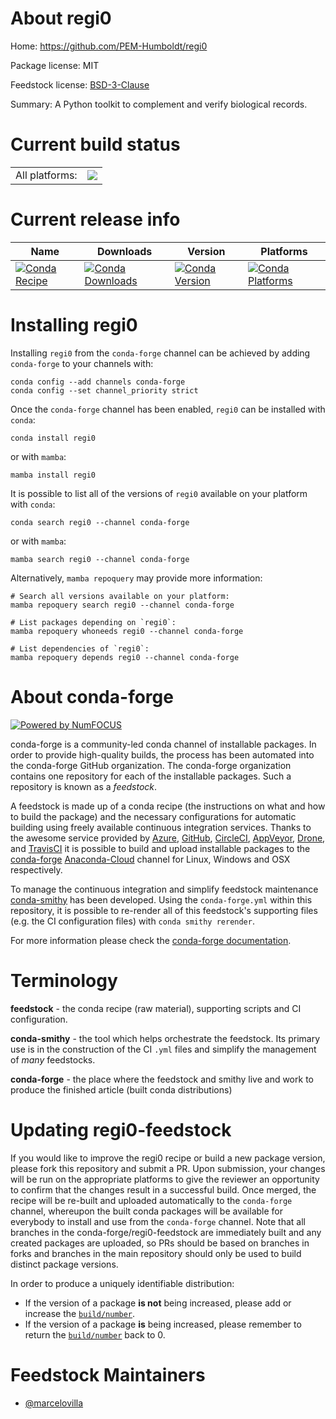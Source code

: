 About regi0
===========

Home: https://github.com/PEM-Humboldt/regi0

Package license: MIT

Feedstock license: [BSD-3-Clause](https://github.com/conda-forge/regi0-feedstock/blob/master/LICENSE.txt)

Summary: A Python toolkit to complement and verify biological records.

Current build status
====================


<table><tr><td>All platforms:</td>
    <td>
      <a href="https://dev.azure.com/conda-forge/feedstock-builds/_build/latest?definitionId=14333&branchName=master">
        <img src="https://dev.azure.com/conda-forge/feedstock-builds/_apis/build/status/regi0-feedstock?branchName=master">
      </a>
    </td>
  </tr>
</table>

Current release info
====================

| Name | Downloads | Version | Platforms |
| --- | --- | --- | --- |
| [![Conda Recipe](https://img.shields.io/badge/recipe-regi0-green.svg)](https://anaconda.org/conda-forge/regi0) | [![Conda Downloads](https://img.shields.io/conda/dn/conda-forge/regi0.svg)](https://anaconda.org/conda-forge/regi0) | [![Conda Version](https://img.shields.io/conda/vn/conda-forge/regi0.svg)](https://anaconda.org/conda-forge/regi0) | [![Conda Platforms](https://img.shields.io/conda/pn/conda-forge/regi0.svg)](https://anaconda.org/conda-forge/regi0) |

Installing regi0
================

Installing `regi0` from the `conda-forge` channel can be achieved by adding `conda-forge` to your channels with:

```
conda config --add channels conda-forge
conda config --set channel_priority strict
```

Once the `conda-forge` channel has been enabled, `regi0` can be installed with `conda`:

```
conda install regi0
```

or with `mamba`:

```
mamba install regi0
```

It is possible to list all of the versions of `regi0` available on your platform with `conda`:

```
conda search regi0 --channel conda-forge
```

or with `mamba`:

```
mamba search regi0 --channel conda-forge
```

Alternatively, `mamba repoquery` may provide more information:

```
# Search all versions available on your platform:
mamba repoquery search regi0 --channel conda-forge

# List packages depending on `regi0`:
mamba repoquery whoneeds regi0 --channel conda-forge

# List dependencies of `regi0`:
mamba repoquery depends regi0 --channel conda-forge
```


About conda-forge
=================

[![Powered by
NumFOCUS](https://img.shields.io/badge/powered%20by-NumFOCUS-orange.svg?style=flat&colorA=E1523D&colorB=007D8A)](https://numfocus.org)

conda-forge is a community-led conda channel of installable packages.
In order to provide high-quality builds, the process has been automated into the
conda-forge GitHub organization. The conda-forge organization contains one repository
for each of the installable packages. Such a repository is known as a *feedstock*.

A feedstock is made up of a conda recipe (the instructions on what and how to build
the package) and the necessary configurations for automatic building using freely
available continuous integration services. Thanks to the awesome service provided by
[Azure](https://azure.microsoft.com/en-us/services/devops/), [GitHub](https://github.com/),
[CircleCI](https://circleci.com/), [AppVeyor](https://www.appveyor.com/),
[Drone](https://cloud.drone.io/welcome), and [TravisCI](https://travis-ci.com/)
it is possible to build and upload installable packages to the
[conda-forge](https://anaconda.org/conda-forge) [Anaconda-Cloud](https://anaconda.org/)
channel for Linux, Windows and OSX respectively.

To manage the continuous integration and simplify feedstock maintenance
[conda-smithy](https://github.com/conda-forge/conda-smithy) has been developed.
Using the ``conda-forge.yml`` within this repository, it is possible to re-render all of
this feedstock's supporting files (e.g. the CI configuration files) with ``conda smithy rerender``.

For more information please check the [conda-forge documentation](https://conda-forge.org/docs/).

Terminology
===========

**feedstock** - the conda recipe (raw material), supporting scripts and CI configuration.

**conda-smithy** - the tool which helps orchestrate the feedstock.
                   Its primary use is in the construction of the CI ``.yml`` files
                   and simplify the management of *many* feedstocks.

**conda-forge** - the place where the feedstock and smithy live and work to
                  produce the finished article (built conda distributions)


Updating regi0-feedstock
========================

If you would like to improve the regi0 recipe or build a new
package version, please fork this repository and submit a PR. Upon submission,
your changes will be run on the appropriate platforms to give the reviewer an
opportunity to confirm that the changes result in a successful build. Once
merged, the recipe will be re-built and uploaded automatically to the
`conda-forge` channel, whereupon the built conda packages will be available for
everybody to install and use from the `conda-forge` channel.
Note that all branches in the conda-forge/regi0-feedstock are
immediately built and any created packages are uploaded, so PRs should be based
on branches in forks and branches in the main repository should only be used to
build distinct package versions.

In order to produce a uniquely identifiable distribution:
 * If the version of a package **is not** being increased, please add or increase
   the [``build/number``](https://docs.conda.io/projects/conda-build/en/latest/resources/define-metadata.html#build-number-and-string).
 * If the version of a package **is** being increased, please remember to return
   the [``build/number``](https://docs.conda.io/projects/conda-build/en/latest/resources/define-metadata.html#build-number-and-string)
   back to 0.

Feedstock Maintainers
=====================

* [@marcelovilla](https://github.com/marcelovilla/)

